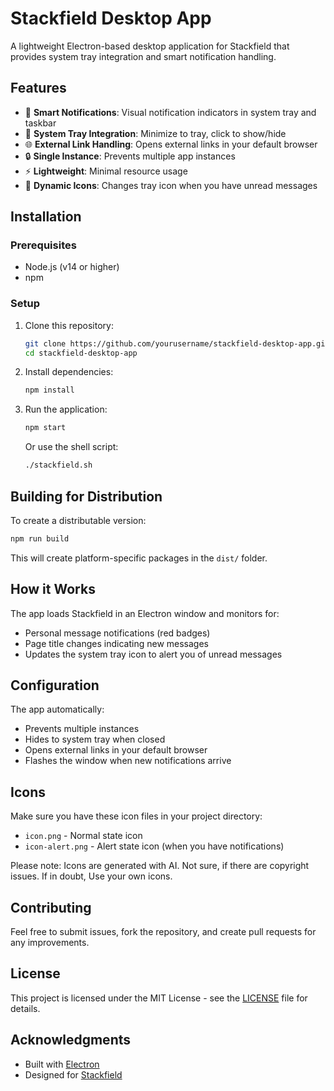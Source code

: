 # Stackfield Desktop App

A lightweight Electron-based desktop application for Stackfield that provides system tray integration and smart notification handling.

## Features

- 🔔 **Smart Notifications**: Visual notification indicators in system tray and taskbar
- 📱 **System Tray Integration**: Minimize to tray, click to show/hide
- 🌐 **External Link Handling**: Opens external links in your default browser
- 🔒 **Single Instance**: Prevents multiple app instances
- ⚡ **Lightweight**: Minimal resource usage
- 🎨 **Dynamic Icons**: Changes tray icon when you have unread messages

## Installation

### Prerequisites
- Node.js (v14 or higher)
- npm

### Setup
1. Clone this repository:
   ```bash
   git clone https://github.com/yourusername/stackfield-desktop-app.git
   cd stackfield-desktop-app
   ```

2. Install dependencies:
   ```bash
   npm install
   ```

3. Run the application:
   ```bash
   npm start
   ```
   Or use the shell script:
   ```bash
   ./stackfield.sh
   ```

## Building for Distribution

To create a distributable version:

```bash
npm run build
```

This will create platform-specific packages in the `dist/` folder.

## How it Works

The app loads Stackfield in an Electron window and monitors for:
- Personal message notifications (red badges)
- Page title changes indicating new messages
- Updates the system tray icon to alert you of unread messages

## Configuration

The app automatically:
- Prevents multiple instances
- Hides to system tray when closed
- Opens external links in your default browser
- Flashes the window when new notifications arrive

## Icons

Make sure you have these icon files in your project directory:
- `icon.png` - Normal state icon
- `icon-alert.png` - Alert state icon (when you have notifications)

Please note: Icons are generated with AI. Not sure, if there are copyright issues. If in doubt, Use your own icons.

## Contributing

Feel free to submit issues, fork the repository, and create pull requests for any improvements.

## License

This project is licensed under the MIT License - see the [LICENSE](LICENSE) file for details.

## Acknowledgments

- Built with [Electron](https://electronjs.org/) 
- Designed for [Stackfield](https://www.stackfield.com/)